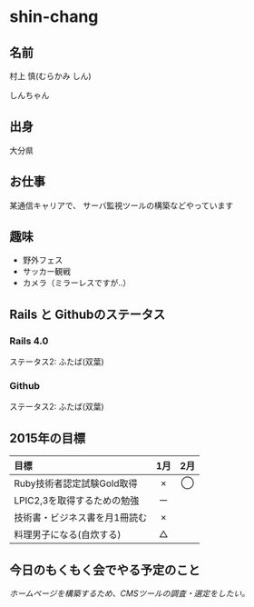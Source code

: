 # shin-chang

## 名前
村上 慎(むらかみ しん)

しんちゃん

## 出身
大分県

## お仕事
某通信キャリアで、
サーバ監視ツールの構築などやっています

## 趣味

- 野外フェス
- サッカー観戦
- カメラ（ミラーレスですが‥）

## Rails と Githubのステータス
### Rails 4.0
ステータス2: ふたば(双葉)

### Github
ステータス2: ふたば(双葉)

## 2015年の目標

|目標|1月|2月|
|:---|:-:|:-:|
|Ruby技術者認定試験Gold取得|×|◯|
|LPIC2,3を取得するための勉強|ー||
|技術書・ビジネス書を月1冊読む|×||
|料理男子になる(自炊する)|△||


## 今日のもくもく会でやる予定のこと

*ホームページを構築するため、CMSツールの調査・選定をしたい。*